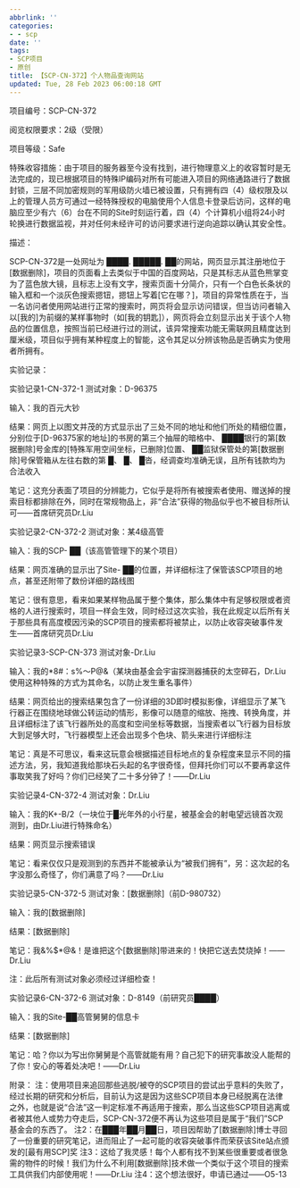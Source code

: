 ```yaml
---
abbrlink: ''
categories:
- - scp
date: ''
tags:
- SCP项目
- 原创
title: 【SCP-CN-372】个人物品查询网站
updated: Tue, 28 Feb 2023 06:00:18 GMT
---
```

项目编号：SCP-CN-372

阅览权限要求：2级（受限）

项目等级：Safe

特殊收容措施：由于项目的服务器至今没有找到，进行物理意义上的收容暂时是无法完成的，现已根据项目的特殊IP编码对所有可能进入项目的网络通路进行了数据封锁，三层不同加密规则的军用级防火墙已被设置，只有拥有四（4）级权限及以上的管理人员方可通过一经特殊授权的电脑使用个人信息卡登录后访问，这样的电脑应至少有六（6）台在不同的Site时刻运行着，四（4）个计算机小组将24小时轮换进行数据监视，并对任何未经许可的访问要求进行逆向追踪以确认其安全性。

描述：

SCP-CN-372是一处网址为 ████. █████. ██的网站，网页显示其注册地位于[数据删除]，项目的页面看上去类似于中国的百度网站，只是其标志从蓝色熊掌变为了蓝色放大镜，且标志上没有文字，搜索页面十分简介，只有一个白色长条状的输入框和一个淡灰色搜索摁钮，摁钮上写着[它在哪？]，项目的异常性质在于，当一名访问者使用网站进行正常的搜索时，网页将会显示访问错误，但当访问者输入以[我的]为前缀的某样事物时（如[我的钥匙]），网页将会立刻显示出关于该个人物品的位置信息，按照当前已经进行过的测试，该异常搜索功能无需联网且精度达到厘米级，项目似乎拥有某种程度上的智能，这令其足以分辨该物品是否确实为使用者所拥有。

实验记录：

实验记录1-CN-372-1
测试对象：D-96375

输入：我的百元大钞

结果：网页上以图文并茂的方式显示出了三处不同的地址和他们所处的精细位置，分别位于[D-96375家的地址]的书房的第三个抽屉的暗格中、 ████银行的第[数据删除]号金库的[特殊军用空间坐标，已删除]位置、 ██监狱保管处的第[数据删除]号保管箱从左往右数的第 █、 █、 █沓，经调查均准确无误，且所有钱款均为合法收入

笔记：这充分表面了项目的分辨能力，它似乎是将所有被搜索者使用、赠送掉的搜索目标都排除在外，同时在常规物品上，非“合法”获得的物品似乎也不被目标所认可——首席研究员Dr.Liu

实验记录2-CN-372-2
测试对象：某4级高管

输入：我的SCP- ██（该高管管理下的某个项目）

结果：网页准确的显示出了Site- ██的位置，并详细标注了保管该SCP项目的地点，甚至还附带了数份详细的路线图

笔记：很有意思，看来如果某样物品属于整个集体，那么集体中有足够权限或者资格的人进行搜索时，项目一样会生效，同时经过这次实验，我在此规定以后所有关于那些具有高度模因污染的SCP项目的搜索都将被禁止，以防止收容突破事件发生——首席研究员Dr.Liu

实验记录3-SCP-CN-373
测试对象-Dr.Liu

输入：我的*8#：s%～P@&（某块由基金会宇宙探测器捕获的太空碎石，Dr.Liu使用这种特殊的方式为其命名，以防止发生重名事件）

结果：网页给出的搜索结果包含了一份详细的3D即时模拟影像，详细显示了某飞行器正在围绕地球做公转运动的情形，影像可以随意的缩放、拖拽、转换角度，并且详细标注了该飞行器所处的高度和空间坐标等数据，当搜索者以飞行器为目标放大到足够大时，飞行器模型上还会出现多个色块、箭头来进行详细标注

笔记：真是不可思议，看来这玩意会根据描述目标地点的复杂程度来显示不同的描述方法，另，我知道我给那块石头起的名字很奇怪，但拜托你们可以不要再拿这件事取笑我了好吗？你们已经笑了二十多分钟了！——Dr.Liu

实验记录4-CN-372-4
测试对象：Dr.Liu

输入：我的K+-B/2（一块位于█光年外的小行星，被基金会的射电望远镜首次观测到，由Dr.Liu进行特殊命名）

结果：网页显示搜索错误

笔记：看来仅仅只是观测到的东西并不能被承认为“被我们拥有”，另：这次起的名字没那么奇怪了，你们满意了吗？——Dr.Liu

实验记录5-CN-372-5
测试对象：[数据删除]（前D-980732）

输入：我的[数据删除]

结果：[数据删除]

笔记：我&%$*@&！是谁把这个[数据删除]带进来的！快把它送去焚烧掉！——Dr.Liu

注：此后所有测试对象必须经过详细检查！

实验记录6-CN-372-6
测试对象：D-8149（前研究员████）

输入：我的Site-██高管舅舅的信息卡

结果：[数据删除]

笔记：哈？你以为写出你舅舅是个高管就能有用？自己犯下的研究事故没人能帮的了你！安心的等着处决吧！——Dr.Liu

附录：
注：使用项目来追回那些逃脱/被夺的SCP项目的尝试出乎意料的失败了，经过长期的研究和分析后，目前认为这是因为这些SCP项目本身已经脱离在法律之外，也就是说“合法”这一判定标准不再适用于搜索，那么当这些SCP项目逃离或者被其他人或势力夺走后，SCP-CN-372便不再认为这些项目是属于“我们”SCP基金会的东西了。
注2：在███年██月██日，项目因帮助了[数据删除]博士寻回了一份重要的研究笔记，进而阻止了一起可能的收容突破事件而荣获该Site站点颁发的[最有用SCP]奖
注3：这给了我灵感！每个人都有找不到某些很重要或者很急需的物件的时候！我们为什么不利用[数据删除]技术做一个类似于这个项目的搜索工具供我们内部使用呢！——Dr.Liu
注4：这个想法很好，申请已通过——O5-13
